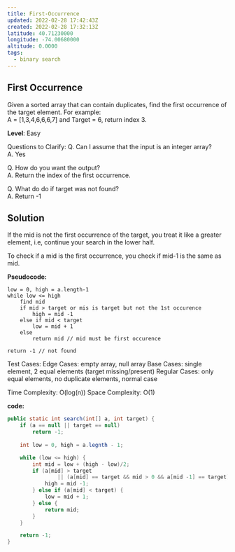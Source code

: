 ```yaml
---
title: First-Occurrence
updated: 2022-02-28 17:42:43Z
created: 2022-02-28 17:32:13Z
latitude: 40.71230000
longitude: -74.00680000
altitude: 0.0000
tags:
  - binary search
---
```


## First Occurrence

Given a sorted array that can contain duplicates, find the first occurrence of the target element. For example:  
A = [1,3,4,6,6,6,7] and Target = 6, return index 3.

**Level**: Easy

Questions to Clarify:
Q. Can I assume that the input is an integer array?  
A. Yes  

Q. How do you want the output?  
A. Return the index of the first occurrence.  

Q. What do do if target was not found?  
A. Return -1  


## Solution
If the mid is not the first occurrence of the target, you treat it like a greater element, i.e, continue your
search in the lower half.

To check if a mid is the first occurrence, you check if mid-1 is the same as mid.

**Pseudocode:**
```
low = 0, high = a.length-1
while low <= high
    find mid
    if mid > target or mis is target but not the 1st occurence
        high = mid -1
    else if mid < target
        low = mid + 1
    else
        return mid // mid must be first occurence

return -1 // not found
```

Test Cases:
Edge Cases: empty array, null array
Base Cases: single element, 2 equal elements (target missing/present)
Regular Cases: only equal elements, no duplicate elements, normal case


Time Complexity: O(log(n))
Space Complexity: O(1)

**code:**
```java
public static int search(int[] a, int target) {
    if (a == null || target == null)
        return -1;
    
    int low = 0, high = a.legnth - 1;

    while (low <= high) {
        int mid = low + (high - low)/2;
        if (a[mid] > target
                || (a[mid] == target && mid > 0 && a[mid -1] == target)) {
            high = mid -1;
        } else if (a[mid] < target) {
            low = mid + 1;
        } else {
            return mid;
        }
    }

    return -1;
}
```
